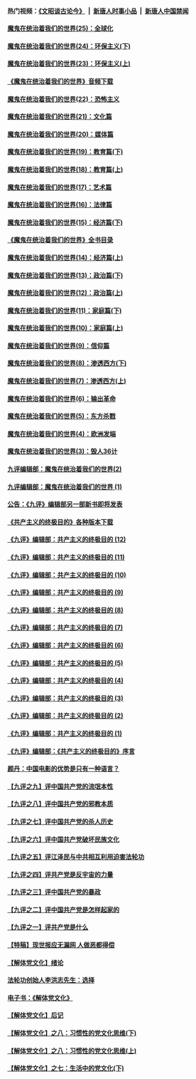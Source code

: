 #### 热门视频：[《文昭谈古论今》](https://github.com/gfw-breaker/wenzhao/blob/master/README.md?t=10210633) &nbsp;|&nbsp; [新唐人时事小品](https://github.com/gfw-breaker/ntdtv-comedy/blob/master/README.md?t=10210633) &nbsp;|&nbsp; [新唐人中国禁闻](https://github.com/gfw-breaker/ntdtv-news/blob/master/README.md?t=10210633)

#### [魔鬼在统治着我们的世界(25)：全球化](../pages/nsc422/n10788205.md?t=10210633) 

#### [魔鬼在统治着我们的世界(24)：环保主义(下)](../pages/nsc422/n10695307.md?t=10210633) 

#### [魔鬼在统治着我们的世界(23)：环保主义(上)](../pages/nsc422/n10688613.md?t=10210633) 

#### [《魔鬼在统治着我们的世界》音频下载](../pages/nsc422/n10635553.md?t=10210633) 

#### [魔鬼在统治着我们的世界(22)：恐怖主义](../pages/nsc422/n10614727.md?t=10210633) 

#### [魔鬼在统治着我们的世界(21)：文化篇](../pages/nsc422/n10597706.md?t=10210633) 

#### [魔鬼在统治着我们的世界(20)：媒体篇](../pages/nsc422/n10586579.md?t=10210633) 

#### [魔鬼在统治着我们的世界(19)：教育篇(下)](../pages/nsc422/n10564808.md?t=10210633) 

#### [魔鬼在统治着我们的世界(18)：教育篇(上)](../pages/nsc422/n10526970.md?t=10210633) 

#### [魔鬼在统治着我们的世界(17)：艺术篇](../pages/nsc422/n10499093.md?t=10210633) 

#### [魔鬼在统治着我们的世界(16)：法律篇](../pages/nsc422/n10485969.md?t=10210633) 

#### [魔鬼在统治着我们的世界(15)：经济篇(下)](../pages/nsc422/n10469975.md?t=10210633) 

#### [《魔鬼在统治着我们的世界》全书目录](../pages/nsc422/n10464261.md?t=10210633) 

#### [魔鬼在统治着我们的世界(14)：经济篇(上)](../pages/nsc422/n10457370.md?t=10210633) 

#### [魔鬼在统治着我们的世界(13)：政治篇(下)](../pages/nsc422/n10448270.md?t=10210633) 

#### [魔鬼在统治着我们的世界(12)：政治篇(上)](../pages/nsc422/n10444576.md?t=10210633) 

#### [魔鬼在统治着我们的世界(11)：家庭篇(下)](../pages/nsc422/n10440961.md?t=10210633) 

#### [魔鬼在统治着我们的世界(10)：家庭篇(上)](../pages/nsc422/n10435448.md?t=10210633) 

#### [魔鬼在统治着我们的世界(9)：信仰篇](../pages/nsc422/n10432159.md?t=10210633) 

#### [魔鬼在统治着我们的世界(8)：渗透西方(下)](../pages/nsc422/n10429603.md?t=10210633) 

#### [魔鬼在统治着我们的世界(7)：渗透西方(上)](../pages/nsc422/n10426013.md?t=10210633) 

#### [魔鬼在统治着我们的世界(6)：输出革命](../pages/nsc422/n10421536.md?t=10210633) 

#### [魔鬼在统治着我们的世界(5)：东方杀戮](../pages/nsc422/n10417707.md?t=10210633) 

#### [魔鬼在统治着我们的世界(4)：欧洲发端](../pages/nsc422/n10414890.md?t=10210633) 

#### [魔鬼在统治着我们的世界(3)：毁人36计](../pages/nsc422/n10411583.md?t=10210633) 

#### [九评编辑部：魔鬼在统治着我们的世界(2)](../pages/nsc422/n10410036.md?t=10210633) 

#### [九评编辑部：魔鬼在统治着我们的世界 (1)](../pages/nsc422/n10406825.md?t=10210633) 

#### [公告：《九评》编辑部另一部新书即将发表](../pages/nsc422/n10405104.md?t=10210633) 

#### [《共产主义的终极目的》各种版本下载](../pages/nsc422/n10022138.md?t=10210633) 

#### [《九评》编辑部：共产主义的终极目的 (12)](../pages/nsc422/n9933272.md?t=10210633) 

#### [《九评》编辑部：共产主义的终极目的 (11)](../pages/nsc422/n9924973.md?t=10210633) 

#### [《九评》编辑部：共产主义的终极目的 (10)](../pages/nsc422/n9920883.md?t=10210633) 

#### [《九评》编辑部：共产主义的终极目的 (9)](../pages/nsc422/n9916363.md?t=10210633) 

#### [《九评》编辑部：共产主义的终极目的 (8)](../pages/nsc422/n9912488.md?t=10210633) 

#### [《九评》编辑部：共产主义的终极目的 (7)](../pages/nsc422/n9901176.md?t=10210633) 

#### [《九评》编辑部：共产主义的终极目的 (6)](../pages/nsc422/n9899359.md?t=10210633) 

#### [《九评》编辑部：共产主义的终极目的 (5)](../pages/nsc422/n9893174.md?t=10210633) 

#### [《九评》编辑部：共产主义的终极目的 (4)](../pages/nsc422/n9891246.md?t=10210633) 

#### [《九评》编辑部：共产主义的终极目的 (3)](../pages/nsc422/n9879879.md?t=10210633) 

#### [《九评》编辑部：共产主义的终极目的 (2)](../pages/nsc422/n9876205.md?t=10210633) 

#### [《九评》编辑部：共产主义的终极目的 (1)](../pages/nsc422/n9865857.md?t=10210633) 

#### [《九评》编辑部：《共产主义的终极目的》序言](../pages/nsc422/n9862666.md?t=10210633) 

#### [颜丹：中国电影的优势是只有一种语言？](../pages/nsc422/n9583062.md?t=10210633) 

#### [【九评之九】评中国共产党的流氓本性](../pages/nsc422/n737542.md?t=10210633) 

#### [【九评之八】评中国共产党的邪教本质](../pages/nsc422/n735942.md?t=10210633) 

#### [【九评之七】评中国共产党的杀人历史](../pages/nsc422/n733806.md?t=10210633) 

#### [【九评之六】评中国共产党破坏民族文化](../pages/nsc422/n731667.md?t=10210633) 

#### [【九评之五】评江泽民与中共相互利用迫害法轮功](../pages/nsc422/n730058.md?t=10210633) 

#### [【九评之四】评共产党是反宇宙的力量](../pages/nsc422/n727814.md?t=10210633) 

#### [【九评之三】评中国共产党的暴政](../pages/nsc422/n725597.md?t=10210633) 

#### [【九评之二】评中国共产党是怎样起家的](../pages/nsc422/n723946.md?t=10210633) 

#### [【九评之一】评共产党是什么](../pages/nsc422/n722529.md?t=10210633) 

#### [【特稿】现世报应无漏网 人做恶都得偿](../pages/nsc422/n4215167.md?t=10210633) 

#### [【解体党文化】绪论](../pages/nsc422/n1449356.md?t=10210633) 

#### [法轮功创始人李洪志先生：选择](../pages/nsc422/n3580738.md?t=10210633) 

#### [电子书：《解体党文化》](../pages/nsc422/n1573484.md?t=10210633) 

#### [【解体党文化】后记](../pages/nsc422/n1531999.md?t=10210633) 

#### [【解体党文化】之八：习惯性的党文化思维(下)](../pages/nsc422/n1526477.md?t=10210633) 

#### [【解体党文化】之八：习惯性的党文化思维(上)](../pages/nsc422/n1520631.md?t=10210633) 

#### [【解体党文化】之七：生活中的党文化(下)](../pages/nsc422/n1513446.md?t=10210633) 

